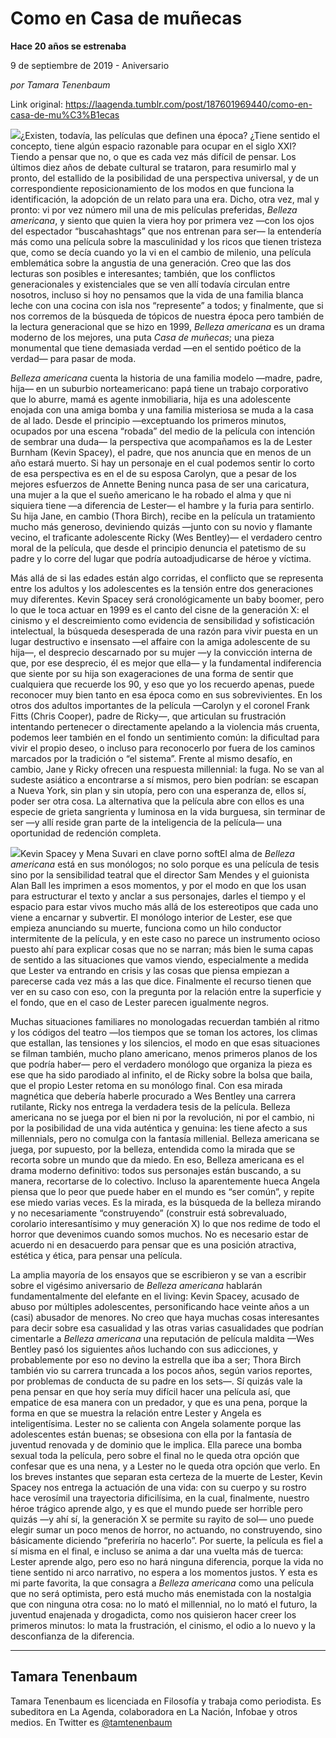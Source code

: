 # Como en Casa de muñecas

**Hace 20 años se estrenaba**

9 de septiembre de 2019 - Aniversario

_por Tamara Tenenbaum_

Link original: https://laagenda.tumblr.com/post/187601969440/como-en-casa-de-mu%C3%B1ecas

![](https://64.media.tumblr.com/0cce68664358ee3b74a568fd0be1f575/e7e27c1a093d4c6b-da/s500x750/96a791a810539f5fb6654ba00789699c14ec7407.jpg)¿Existen, todavía, las películas que definen una época? ¿Tiene sentido el concepto, tiene algún espacio razonable para ocupar en el siglo XXI? Tiendo a pensar que no, o que es cada vez más difícil de pensar. Los últimos diez años de debate cultural se trataron, para resumirlo mal y pronto, del estallido de la posibilidad de una perspectiva universal, y de un correspondiente reposicionamiento de los modos en que funciona la identificación, la adopción de un relato para una era. Dicho, otra vez, mal y pronto: vi por vez número mil una de mis películas preferidas, *Belleza americana*, y siento que quien la viera hoy por primera vez —con los ojos del espectador “buscahashtags” que nos entrenan para ser— la entendería más como una película sobre la masculinidad y los ricos que tienen tristeza que, como se decía cuando yo la vi en el cambio de milenio, una película emblemática sobre la angustia de una generación. Creo que las dos lecturas son posibles e interesantes; también, que los conflictos generacionales y existenciales que se ven allí todavía circulan entre nosotros, incluso si hoy no pensamos que la vida de una familia blanca leche con una cocina con isla nos “represente” a todos; y finalmente, que si nos corremos de la búsqueda de tópicos de nuestra época pero también de la lectura generacional que se hizo en 1999, *Belleza americana* es un drama moderno de los mejores, una puta *Casa de muñecas*; una pieza monumental que tiene demasiada verdad —en el sentido poético de la verdad— para pasar de moda. 


*Belleza americana* cuenta la historia de una familia modelo —madre, padre, hija— en un suburbio norteamericano: papá tiene un trabajo corporativo que lo aburre, mamá es agente inmobiliaria, hija es una adolescente enojada con una amiga bomba y una familia misteriosa se muda a la casa de al lado. Desde el principio —exceptuando los primeros minutos, ocupados por una escena “robada” del medio de la película con intención de sembrar una duda— la perspectiva que acompañamos es la de Lester Burnham (Kevin Spacey), el padre, que nos anuncia que en menos de un año estará muerto. Si hay un personaje en el cual podemos sentir lo corto de esa perspectiva es en el de su esposa Carolyn, que a pesar de los mejores esfuerzos de Annette Bening nunca pasa de ser una caricatura, una mujer a la que el sueño americano le ha robado el alma y que ni siquiera tiene —a diferencia de Lester— el hambre y la furia para sentirlo. Su hija Jane, en cambio (Thora Birch), recibe en la película un tratamiento mucho más generoso, deviniendo quizás —junto con su novio y flamante vecino, el traficante adolescente Ricky (Wes Bentley)— el verdadero centro moral de la película, que desde el principio denuncia el patetismo de su padre y lo corre del lugar que podría autoadjudicarse de héroe y víctima. 


Más allá de si las edades están algo corridas, el conflicto que se representa entre los adultos y los adolescentes es la tensión entre dos generaciones muy diferentes. Kevin Spacey será cronológicamente un baby boomer, pero lo que le toca actuar en 1999 es el canto del cisne de la generación X: el cinismo y el descreimiento como evidencia de sensibilidad y sofisticación intelectual, la búsqueda desesperada de una razón para vivir puesta en un lugar destructivo e insensato —el affaire con la amiga adolescente de su hija—, el desprecio descarnado por su mujer —y la convicción interna de que, por ese desprecio, él es mejor que ella— y la fundamental indiferencia que siente por su hija son exageraciones de una forma de sentir que cualquiera que recuerde los 90, y eso que yo los recuerdo apenas, puede reconocer muy bien tanto en esa época como en sus sobrevivientes. En los otros dos adultos importantes de la película —Carolyn y el coronel Frank Fitts (Chris Cooper), padre de Ricky—, que articulan su frustración intentando pertenecer o directamente apelando a la violencia más cruenta, podemos leer también en el fondo un sentimiento común: la dificultad para vivir el propio deseo, o incluso para reconocerlo por fuera de los caminos marcados por la tradición o “el sistema”. Frente al mismo desafío, en cambio, Jane y Ricky ofrecen una respuesta millennial: la fuga. No se van al sudeste asiático a encontrarse a sí mismos, pero bien podrían: se escapan a Nueva York, sin plan y sin utopía, pero con una esperanza de, ellos sí, poder ser otra cosa. La alternativa que la película abre con ellos es una especie de grieta sangrienta y luminosa en la vida burguesa, sin terminar de ser —y allí reside gran parte de la inteligencia de la película— una oportunidad de redención completa. 


![](https://64.media.tumblr.com/0cce68664358ee3b74a568fd0be1f575/e7e27c1a093d4c6b-da/s500x750/96a791a810539f5fb6654ba00789699c14ec7407.jpg)Kevin Spacey y Mena Suvari en clave porno softEl alma de *Belleza americana* está en sus monólogos; no solo porque es una película de tesis sino por la sensibilidad teatral que el director Sam Mendes y el guionista Alan Ball les imprimen a esos momentos, y por el modo en que los usan para estructurar el texto y anclar a sus personajes, darles el tiempo y el espacio para estar vivos mucho más allá de los estereotipos que cada uno viene a encarnar y subvertir. El monólogo interior de Lester, ese que empieza anunciando su muerte, funciona como un hilo conductor intermitente de la película, y en este caso no parece un instrumento ocioso puesto ahí para explicar cosas que no se narran; más bien le suma capas de sentido a las situaciones que vamos viendo, especialmente a medida que Lester va entrando en crisis y las cosas que piensa empiezan a parecerse cada vez más a las que dice. Finalmente el recurso tienen que ver en su caso con eso, con la pregunta por la relación entre la superficie y el fondo, que en el caso de Lester parecen igualmente negros. 


Muchas situaciones familiares no monologadas recuerdan también al ritmo y los códigos del teatro —los tiempos que se toman los actores, los climas que estallan, las tensiones y los silencios, el modo en que esas situaciones se filman también, mucho plano americano, menos primeros planos de los que podría haber— pero el verdadero monólogo que organiza la pieza es ese que ha sido parodiado al infinito, el de Ricky sobre la bolsa que baila, que el propio Lester retoma en su monólogo final. Con esa mirada magnética que debería haberle procurado a Wes Bentley una carrera rutilante, Ricky nos entrega la verdadera tesis de la película. Belleza americana no se juega por el bien ni por la revolución, ni por el cambio, ni por la posibilidad de una vida auténtica y genuina: les tiene afecto a sus millennials, pero no comulga con la fantasía millenial. Belleza americana se juega, por supuesto, por la belleza, entendida como la mirada que se recorta sobre un mundo que da miedo. En eso, Belleza americana es el drama moderno definitivo: todos sus personajes están buscando, a su manera, recortarse de lo colectivo. Incluso la aparentemente hueca Angela piensa que lo peor que puede haber en el mundo es “ser común”, y repite ese miedo varias veces. Es la mirada, es la búsqueda de la belleza mirando y no necesariamente “construyendo” (construir está sobrevaluado, corolario interesantísimo y muy generación X) lo que nos redime de todo el horror que devenimos cuando somos muchos. No es necesario estar de acuerdo ni en desacuerdo para pensar que es una posición atractiva, estética y ética, para pensar una película.


La amplia mayoría de los ensayos que se escribieron y se van a escribir sobre el vigésimo aniversario de *Belleza americana* hablarán fundamentalmente del elefante en el living: Kevin Spacey, acusado de abuso por múltiples adolescentes, personificando hace veinte años a un (casi) abusador de menores. No creo que haya muchas cosas interesantes para decir sobre esa casualidad y las otras varias casualidades que podrían cimentarle a *Belleza americana* una reputación de película maldita —Wes Bentley pasó los siguientes años luchando con sus adicciones, y probablemente por eso no devino la estrella que iba a ser; Thora Birch también vio su carrera truncada a los pocos años, según varios reportes, por problemas de conducta de su padre en los sets—. Sí quizás vale la pena pensar en que hoy sería muy difícil hacer una película así, que empatice de esa manera con un predador, y que es una pena, porque la forma en que se muestra la relación entre Lester y Angela es inteligentísima. Lester no se calienta con Angela solamente porque las adolescentes están buenas; se obsesiona con ella por la fantasía de juventud renovada y de dominio que le implica. Ella parece una bomba sexual toda la película, pero sobre el final no le queda otra opción que confesar que es una nena, y a Lester no le queda otra opción que verlo. En los breves instantes que separan esta certeza de la muerte de Lester, Kevin Spacey nos entrega la actuación de una vida: con su cuerpo y su rostro hace verosímil una trayectoria dificilísima, en la cual, finalmente, nuestro héroe trágico aprende algo, y es que el mundo puede ser horrible pero quizás —y ahí sí, la generación X se permite su rayito de sol— uno puede elegir sumar un poco menos de horror, no actuando, no construyendo, sino básicamente diciendo “preferiría no hacerlo”. Por suerte, la película es fiel a sí misma en el final, e incluso se anima a dar una vuelta más de tuerca: Lester aprende algo, pero eso no hará ninguna diferencia, porque la vida no tiene sentido ni arco narrativo, no espera a los momentos justos. Y esta es mi parte favorita, la que consagra a *Belleza americana* como una película que no será optimista, pero está mucho más enemistada con la nostalgia que con ninguna otra cosa: no lo mató el millennial, no lo mató el futuro, la juventud enajenada y drogadicta, como nos quisieron hacer creer los primeros minutos: lo mata la frustración, el cinismo, el odio a lo nuevo y la desconfianza de la diferencia. 




---

Tamara Tenenbaum
----------------

Tamara Tenenbaum es licenciada en Filosofía y trabaja como periodista. Es subeditora en La Agenda, colaboradora en La Nación, Infobae y otros medios. En Twitter es [@tamtenenbaum](https://twitter.com/tamtenenbaum) 

